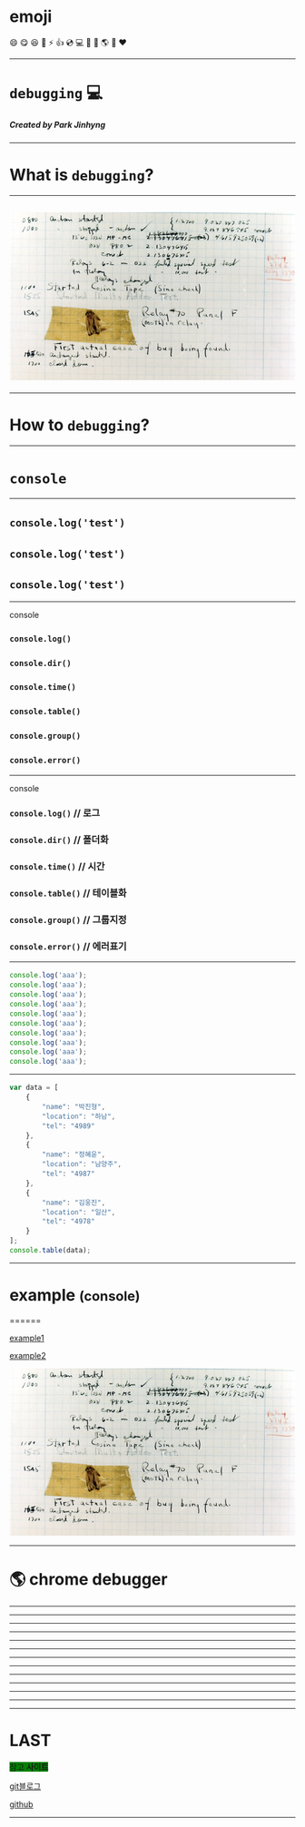 <!-- $theme: gaia -->
<!-- template: invert -->
<!-- page_number: true -->
<!-- $size: 4:3 -->

# emoji

:smile: :yum: :laughing:
:mag_right:
:zap:
:thumbsup:
:cd:
:computer:
:page_facing_up:
:book:
:earth_americas:
:link:
:heart:


---

# `debugging` :computer:
##### Created by Park Jinhyng

---

# What is `debugging`?

---

## ![](images/bug.jpg)

---

# How to `debugging`?

---

# `console`

---

## `console.log('test')`
## `console.log('test')`
## `console.log('test')`

---

console
### `console.log()`
### `console.dir()`
### `console.time()`
### `console.table()`
### `console.group()`
### `console.error()`

---

console
### `console.log()` // 로그
### `console.dir()` // 폴더화
### `console.time()` // 시간
### `console.table()` // 테이블화
### `console.group()` // 그룹지정
### `console.error()` // 에러표기

---

```javascript
console.log('aaa');
console.log('aaa');
console.log('aaa');
console.log('aaa');
console.log('aaa');
console.log('aaa');
console.log('aaa');
console.log('aaa');
console.log('aaa');
console.log('aaa');
```

---

```javascript
var data = [
	{
    	"name": "박진형",
        "location": "하남",
        "tel": "4989"
    },
   	{
    	"name": "정혜윤",
        "location": "남양주",
        "tel": "4987"
    },
    {
    	"name": "김웅진",
        "location": "일산",
        "tel": "4978"
    }
];
console.table(data);

```

---

# example <small>(console)</small>

======

[example1](https://gutmate.github.io/)

[example2](http://210.16.195.78:8040/converter/simulation-tool.do)

![bg](/images/bug.jpg)

---

# :earth_americas: chrome debugger

---



---



---



---



---



---



---



---



---



---



---



---



---

# LAST

<span style="background-color:green;">참고 **사이트**<span>

[git블로그](https://gutmate.github.io)

[github](https://gutmate.github.io)

---
